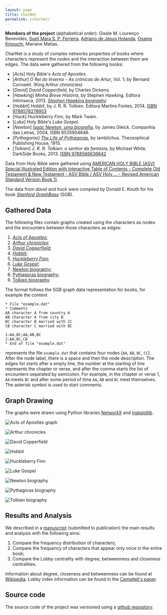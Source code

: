 ```yaml
---
layout: page
title: CharNet
permalink: /charnet/
---
```


**Members of the project** (alphabetical order): Gisele
M. Louren&ccedil;o Benevides, [Sueli Mara
S. P. Ferreira](https://www.researchgate.net/profile/Sueli_Ferreira),
[Adriano de Jesus Holanda](http://holanda.xyz/), [Osame
Kinouchi](https://www.researchgate.net/profile/Osame_Kinouchi),
Mariane Matias.


CharNet is a study of complex networks properties of books where
characters represent the nodes and the interaction between them are
edges. The data were gathered from the following books:

- [_Acts_] Holy Bible's _Acts_ _of_ _Apostles_.
- [_Arthur_] _O_ _Rei_ _do_ _Inverno_ - _As_ _crônicas_ _de_ _Artur_, Vol. 1; by Bernard Cornwell. (King Arthur chronicles)
- [_David_] _David_ _Copperfield_, by Charles Dickens.
- [_Hawking_] _Minha_ _Breve_ _História_, by Stephen Hawking. Editora Intrínseca, 2013.
   [*Stephen Hawking biography*](https://goo.gl/1p3osS)
- [_Hobbit_]  _Hobbit_, by J. R. R. Tolkien. Editora Martins Fontes, 2014.
  [ISBN 9788578278953](http://www.isbnsearch.org/isbn/9788578278953)
- [_Huck_] _Huckleberry_ _Finn_, by Mark Twain.
- [_Luke_] Holy Bible's _Luke_ _Gospel_.
- [_Newton_] [_Isaac_ _Newton_, _uma_ _biografia_](https://www.goodreads.com/book/show/17098.Isaac_Newton), by James Gleick. Companhia das Letras, 2004, ISBN 8535904646.
- [_Pythagoras_] [_The_ _Life_ _of_ _Pythagoras_](https://archive.org/details/lifeofpythagoras00iamb), by Iamblichus. Theosophical Publishing House, 1915.
- [_Tolkien_]  _J_. _R_. _R_. _Tolkien_: _o_ _senhor_ _da_ _fantasia_, by Michael White. DarkSide Books, 2013.
   [ISBN 9788566636642](https://goo.gl/sMWEkl)

Data from Holy Bible were gathered using [AMERICAN HOLY BIBLE (ASV)
Special Illustrated Edition with Interactive Table of Contents -
Complete Old Testament & New Testament - ASV Bible / ASV Holy ... -
Revised American Standard Version Book 1)](http://goo.gl/NTRhzT).

The data from _david_ and _huck_ were compiled by Donald E. Knuth for
his book [_Stanford_
_GraphBase_](http://www-cs-faculty.stanford.edu/~knuth/sgb.html)
(SGB).

## Gathered Data 

The following files contain graphs created using the characters as
nodes and the encounters between those characters as edges:

1. [_Acts_ _of_ _Apostles_](https://github.com/ajholanda/charnet/blob/master/data/acts.dat);
2. [_Arthur_ _chronicles_](https://github.com/ajholanda/charnet/blob/master/data/arthur.dat);
3. [_David_ _Copperfield_](https://github.com/ajholanda/charnet/blob/master/sgb/david.dat);
4. [_Hobbit_](https://github.com/ajholanda/charnet/blob/master/data/hobbit.dat);
5. [_Huckleberry_ _Finn_](https://github.com/ajholanda/charnet/blob/master/sgb/huck.dat);
6. [_Luke_ _Gospel_](https://github.com/ajholanda/charnet/blob/master/data/luke.dat);
7. [Newton biography](https://github.com/ajholanda/charnet/blob/master/data/newton.dat);
8. [Pythagoras biography](https://github.com/ajholanda/charnet/blob/master/data/pythagoras.dat);
9. [Tolkien biography](https://github.com/ajholanda/charnet/blob/master/data/tolkien.dat).

The format follows the SGB graph data representation for books, for
example the content

<pre>
<code>* File "example.dat"
* Comments
AA character A from country A
AB character A from city B
BC character B married with CC
CB character C married with BC

1:AA,BC;AA,AB,BC
2:AA,BC,CB
* End of file "example.dat"</code>
</pre>

represents the file `example.dat` that contains four nodes {`AA`,
`AB`, `BC`, `CC`}. After the node label, there is a space and then the
node description. The edges list starts after a empty line, the number
at the starting of line represents the chapter or verse, and after the
comma starts the list of encounters separated by semicolon. For
example, in the chapter or verse 1, `AA` meets `BC` and after some
period of time `AA`, `AB` and `BC` meet themselves. The asterisk
symbol is used to start comments.

## Graph Drawing

The graphs were drawn using Python libraries [NetworkX](https://networkx.github.io/)
and [matplotlib](http://matplotlib.org/).

![_Acts_ _of_ _Apostles_ graph](/assets/img/g-acts.png)

![_Arthur_ _chronicles_](/assets/img/g-arthur.png)

![_David_ _Copperfield_](/assets/img/g-david.png)

![_Hobbit_](/assets/img/g-hobbit.png)

![_Huckleberry_ _Finn_](/assets/img/g-huck.png)

![_Luke_ _Gospel_](/assets/img/g-luke.png)

![Newton biography](/assets/img/g-newton.png)

![Pythagoras biography](/assets/img/g-pythagoras.png)

![Tolkien biography](/assets/img/g-tolkien.png)

## Results and Analysis

We described in a [manuscript](https://arxiv.org/abs/1704.08197) (submitted to publication) the main
results and analysis with the following aims:

1. Compare the frequency distribution of characters;
2. Compare the frequency of characters that appear only once in the entire book;
3. Compare the Lobby centrality with degree, betweenness and closeness centralities.

Information about degree, closeness and betweenness can be found at
[Wikipedia](https://en.wikipedia.org/wiki/Centrality). Lobby index
information can be found in the [Campiteli's
paper](http://www.sciencedirect.com/science/article/pii/S0378437113005839).

## Source code

The source code of the project was versioned using a
[github repository](https://github.com/ajholanda/charnet/).
